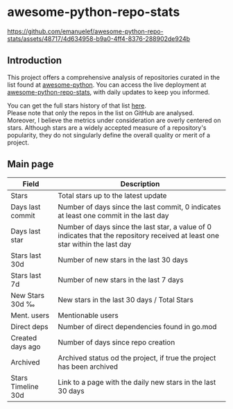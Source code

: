 # awesome-python-repo-stats

https://github.com/emanuelef/awesome-python-repo-stats/assets/48717/4d634958-b9a0-4ff4-8376-288902de924b

## Introduction

This project offers a comprehensive analysis of repositories curated in the list found at [awesome-python](https://github.com/vinta/awesome-python). You can access the live deployment at [awesome-python-repo-stats](https://emanuelef.github.io/awesome-python-repo-stats), with daily updates to keep you informed.  

You can get the full stars history of that list [here](https://emanuelef.github.io/gh-repo-stats-server/#/vinta/awesome-python).  
Please note that only the repos in the list on GitHub are analysed.  
Moreover, I believe the metrics under consideration are overly centered on stars. Although stars are a widely accepted measure of a repository's popularity, they do not singularly define the overall quality or merit of a project. 


## Main page

| Field | Description |
| --- | --- |
| Stars | Total stars up to the latest update |
| Days last commit | Number of days since the last commit, 0 indicates at least one commit in the last day |
| Days last star | Number of days since the last star, a value of 0 indicates that the repository received at least one star within the last day |
| Stars last 30d | Number of new stars in the last 30 days |
| Stars last 7d | Number of new stars in the last 7 days |
| New Stars 30d ‰ | New stars in the last 30 days / Total Stars |
| Ment. users | Mentionable users |
| Direct deps | Number of direct dependencies found in go.mod |
| Created days ago | Number of days since repo creation |
| Archived | Archived status od the project, if true the project has been archived |
| Stars Timeline 30d | Link to a page with the daily new stars in the last 30 days |
